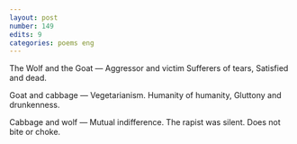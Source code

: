 ```yaml
---
layout: post
number: 149
edits: 9
categories: poems eng
---
```


The Wolf and the Goat — 
Aggressor and victim
Sufferers of tears,
Satisfied and dead.
 
Goat and cabbage —
Vegetarianism. 
Humanity of humanity,
Gluttony and drunkenness.
 
Cabbage and wolf —
Mutual indifference.
The rapist was silent.
Does not bite or choke.
